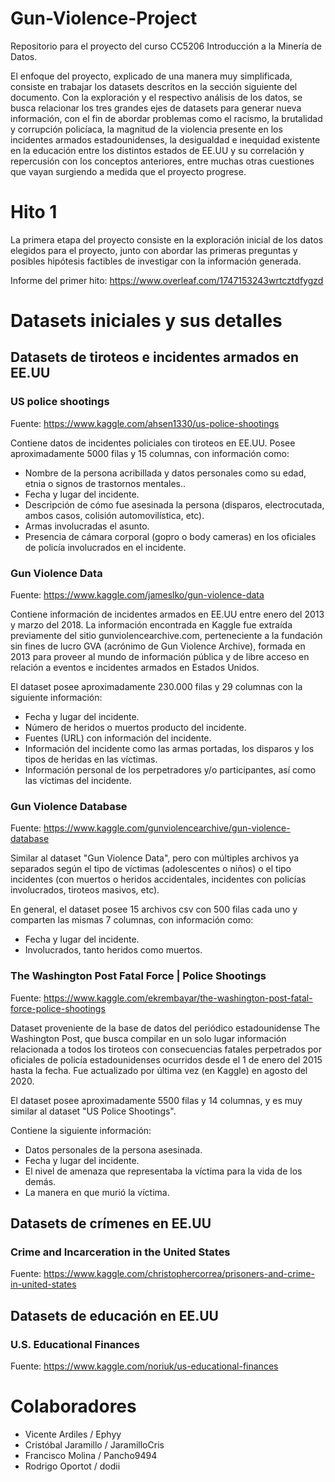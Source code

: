 # Gun-Violence-Project
Repositorio para el proyecto del curso CC5206 Introducción a la Minería de Datos.

El enfoque del proyecto, explicado de una manera muy simplificada, consiste en trabajar los datasets
descritos en la sección siguiente del documento. Con la exploración y el respectivo análisis de los datos, 
se busca relacionar los tres grandes ejes de datasets para generar nueva información, con el fin de abordar problemas 
como el racismo, la brutalidad y corrupción policíaca, la magnitud de la violencia presente
en los incidentes armados estadounidenses, la desigualdad e inequidad existente en la educación entre los distintos estados 
de EE.UU y su correlación y repercusión con los conceptos anteriores, entre muchas otras cuestiones que vayan surgiendo a 
medida que el proyecto progrese.

# Hito 1
La primera etapa del proyecto consiste en la exploración inicial de los datos elegidos para el proyecto, junto con abordar
las primeras preguntas y posibles hipótesis factibles de investigar con la información generada.

Informe del primer hito:
https://www.overleaf.com/1747153243wrtcztdfygzd

# Datasets iniciales y sus detalles

## Datasets de tiroteos e incidentes armados en EE.UU

### US police shootings
Fuente: https://www.kaggle.com/ahsen1330/us-police-shootings

Contiene datos de incidentes policiales con tiroteos en EE.UU.
Posee aproximadamente 5000 filas y 15 columnas, con información como:
- Nombre de la persona acribillada y datos personales como su edad, etnia o signos de trastornos mentales..
- Fecha y lugar del incidente.
- Descripción de cómo fue asesinada la persona (disparos, electrocutada, ambos casos, colisión automovilística, etc).
- Armas involucradas el asunto.
- Presencia de cámara corporal (gopro o body cameras) en los oficiales de policía involucrados en el incidente.

### Gun Violence Data
Fuente: https://www.kaggle.com/jameslko/gun-violence-data

Contiene información de incidentes armados en EE.UU entre enero del 2013 y marzo del 2018. La información encontrada en Kaggle 
fue extraída previamente del sitio gunviolencearchive.com, perteneciente a la fundación sin fines de lucro GVA (acrónimo de Gun 
Violence Archive), formada en 2013 para proveer al mundo de información pública y de libre acceso en relación a eventos e incidentes
armados en Estados Unidos.

El dataset posee aproximadamente 230.000 filas y 29 columnas con la siguiente información:
- Fecha y lugar del incidente.
- Número de heridos o muertos producto del incidente.
- Fuentes (URL) con información del incidente.
- Información del incidente como las armas portadas, los disparos y los tipos de heridas en las víctimas.
- Información personal de los perpetradores y/o participantes, así como las víctimas del incidente.

### Gun Violence Database
Fuente: https://www.kaggle.com/gunviolencearchive/gun-violence-database

Similar al dataset "Gun Violence Data", pero con múltiples archivos ya separados según el tipo de víctimas (adolescentes o niños)
o el tipo incidentes (con muertos o heridos accidentales, incidentes con policías involucrados, tiroteos masivos, etc).

En general, el dataset posee 15 archivos csv con 500 filas cada uno y comparten las mismas 7 columnas, con información como:
- Fecha y lugar del incidente.
- Involucrados, tanto heridos como muertos.

### The Washington Post Fatal Force | Police Shootings
Fuente: https://www.kaggle.com/ekrembayar/the-washington-post-fatal-force-police-shootings

Dataset proveniente de la base de datos del periódico estadounidense The Washington Post, que busca compilar en un solo lugar 
información relacionada a todos los tiroteos con consecuencias fatales perpetrados por oficiales de policía estadounidenses
ocurridos desde el 1 de enero del 2015 hasta la fecha. Fue actualizado por última vez (en Kaggle) en agosto del 2020.

El dataset posee aproximadamente 5500 filas y 14 columnas, y es muy similar al dataset "US Police Shootings".

Contiene la siguiente información:
- Datos personales de la persona asesinada.
- Fecha y lugar del incidente.
- El nivel de amenaza que representaba la víctima para la vida de los demás.
- La manera en que murió la víctima.

## Datasets de crímenes en EE.UU

### Crime and Incarceration in the United States
Fuente: https://www.kaggle.com/christophercorrea/prisoners-and-crime-in-united-states

## Datasets de educación en EE.UU

### U.S. Educational Finances
Fuente: https://www.kaggle.com/noriuk/us-educational-finances


# Colaboradores
- Vicente Ardiles / Ephyy
- Cristóbal Jaramillo / JaramilloCris
- Francisco Molina / Pancho9494
- Rodrigo Oportot / dodii
